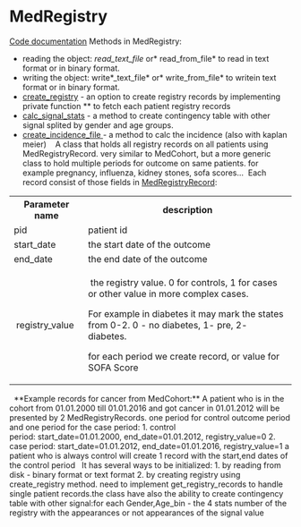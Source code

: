 # MedRegistry
[Code documentation](http://node-04/Libs/html/classMedRegistry)
Methods in MedRegistry:
- reading the object: *read_text_file* or* read_from_file* to read in text format or in binary format.
- writing the object: write*_text_file* or* write_from_file* to writein text format or in binary format.
- [create_registry](http://node-04/Libs/html/classMedRegistry.html#a7e4937c56e85b3246f5a3922fa00a145) - an option to create registry records by implementing private function ** to fetch each patient registry records
- [calc_signal_stats](http://node-04/Libs/html/classMedRegistry.html#abc3c0e37860a50d7b3386bc683314803) - a method to create contingency table with other signal splited by gender and age groups.
- [create_incidence_file ](http://node-04/Libs/html/classMedRegistry.html#a71f5c339661ac0ed97ffb2a1612c3ff9)- a method to calc the incidence (also with kaplan meier) 
 
A class that holds all registry records on all patients using MedRegistryRecord. very similar to MedCohort, but a more generic class to hold multiple periods for outcome on same patients.
for example pregnancy, influenza, kidney stones, sofa scores... 
Each record consist of those fields in [MedRegistryRecord](http://node-04/Libs/html/classMedRegistryRecord):
<table><tbody>
<tr>
<th>Parameter name</th>
<th>description</th>
</tr>
<tr>
<td>pid</td>
<td>patient id</td>
</tr>
<tr>
<td>start_date</td>
<td>the start date of the outcome </td>
</tr>
<tr>
<td>end_date</td>
<td>the end date of the outcome</td>
</tr>
<tr>
<td> registry_value</td>
<td><p> the registry value. 0 for controls, 1 for cases or other value in more complex cases.</p><p>For example in diabetes it may mark the states from 0-2. 0 - no diabetes, 1- pre, 2- diabetes.</p><p>for each period we create record, or value for SOFA Score</p></td>
</tr>
</tbody></table>
 
**Example records for cancer from MedCohort:**
A patient who is in the cohort from 01.01.2000 till 01.01.2016 and got cancer in 01.01.2012 will be presented by 2 MedRegistryRecords.
one period for control outcome period and one period for the case period:
1. control period: start_date=01.01.2000, end_date=01.01.2012, registry_value=0
2. case period: start_date=01.01.2012, end_date=01.01.2016, registry_value=1
a patient who is always control will create 1 record with the start,end dates of the control period
 
It has several ways to be initialized:
1. by reading from disk - binary format or text format
2. by creating registry using create_registry method. need to implement get_registry_records to handle single patient records.the class have also the ability to create contingency table with other signal:for each Gender,Age_bin - the 4 stats number of the registry with the appearances or not appearances of the signal value
